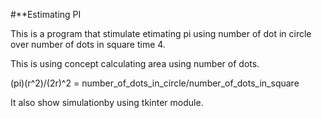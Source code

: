 #**Estimating PI

This is a program that stimulate etimating pi using number of dot in circle over number of dots in square time 4.

This is using concept calculating area using number of dots.

(pi)(r^2)/(2r)^2 = number_of_dots_in_circle/number_of_dots_in_square

It also show simulationby using tkinter module.
